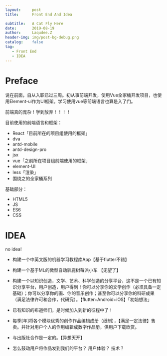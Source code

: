 ```yaml
---
layout:     post
title:      Front End And Idea

subtitle:   A Cat Fly Here 
date:       2019-08-19
author:     Laqudee.Z
header-img: img/post-bg-debug.png
catalog:    false
tag:
   - Front End
   - IDEA
---
```


# Preface
说在前面，自从入职已过三周。初从事前端开发，使用Vue全家桶开发项目，也使用Element-ui作为UI框架。学习使用vue等前端语言也算是入了门。

前端真的庞杂！学到放弃！！！！

目前使用的前端语言和框架：
- React「目前所在的项目组使用的框架」
- dva
- antd-mobile
- antd-design-pro
- jsx
- vue「之前所在项目组前端使用的框架」
- element-UI
- less「渲染」
- 围绕之的全家桶系列

基础部分：
- HTML5
- JS
- ES6
- CSS

# IDEA
no idea!

- 构建一个中英文版的机器学习教程库App【基于flutter不错】

- 构建一个基于ML的微型自动驯鹿树莓派小车 【无望了】

- 构建一个以知识创造，文学、艺术、科学创造的分享平台，这不是一个已有知识分享平台，用户创造，用户得到！你可以分享你的文学创作（必须具备一定基础）；你可以分享你的画、你的音乐创作；甚至你可以分享你的科研成果（满足法律许可和合作，代研究）。【flutter+Android+iOS】「初始想法」

- 已有知识的布道师们，是时候加入到新的征程中了！

- 每季[年]将各个模块优秀的创作作品编辑成册（纸制），【满足一定法律】售卖。并针对用户个人的作用编辑成数字作品册，供用户下载欣赏。

- 与出版社合作是一定的。【异想天开】

- 怎么鼓动用户将作品发到我们的平台？ 用户体验？ 技术？

